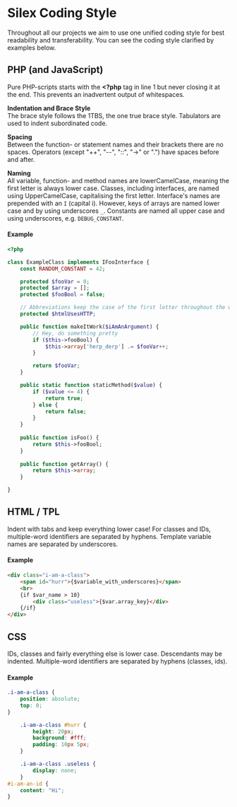 Silex Coding Style
==================

Throughout all our projects we aim to use one unified coding style for best readability and transferability. You can see the coding style clarified by examples below.

## PHP (and JavaScript)

Pure PHP-scripts starts with the __<?php__ tag in line 1 but never closing it at the end.
This prevents an inadvertent output of whitespaces.

**Indentation and Brace Style**  
The brace style follows the 1TBS, the one true brace style. Tabulators are used to indent subordinated code.

**Spacing**  
Between the function- or statement names and their brackets there are no spaces.
Operators (except "++", "--", "::", "->" or ".") have spaces before and after.

**Naming**  
All variable, function- and method names are lowerCamelCase, meaning the first letter is always lower case. Classes, including interfaces, are named using UpperCamelCase, capitalising the first letter. Interface's names are prepended with an `I` (capital i).
However, keys of arrays are named lower case and by using underscores `_`.
Constants are named all upper case and using underscores, e.g. `DEBUG_CONSTANT`.

#### Example

```php
<?php

class ExampleClass implements IFooInterface {
	const RANDOM_CONSTANT = 42;

	protected $fooVar = 0;
	protected $array = [];
	protected $fooBool = false;

	// Abbreviations keep the case of the first letter throughout the whole abbreviation
	protected $htmlUsesHTTP;

	public function makeItWork($iAmAnArgument) {
		// Hey, do something pretty
		if ($this->fooBool) {
			$this->array['herp_derp'] .= $fooVar++;
		}

		return $fooVar;
	}

	public static function staticMethod($value) {
		if ($value <= 4) {
			return true;
		} else {
			return false;
		}
	}
	
	public function isFoo() {
		return $this->fooBool;
	}
	
	public function getArray() {
		return $this->array;
	}

}

```

## HTML / TPL

Indent with tabs and keep everything lower case!
For classes and IDs, multiple-word identifiers are separated by hyphens.
Template variable names are separated by underscores.  

#### Example 

```html
<div class="i-am-a-class">
	<span id="hurr">{$variable_with_underscores}</span>
	<br>
	{if $var_name > 10}
		<div class="useless">{$var.array_key}</div>
	{/if}
</div>
```

## CSS
IDs, classes and fairly everything else is lower case. Descendants may be indented.
Multiple-word identifiers are separated by hyphens (classes, ids).  

#### Example

```css
.i-am-a-class {
	position: absolute;
	top: 0;
}

	.i-am-a-class #hurr {
		height: 20px;
		background: #fff;
		padding: 10px 5px;
	}

	.i-am-a-class .useless {
		display: none;
	}
#i-am-an-id {
	content: "Hi";
}
```

